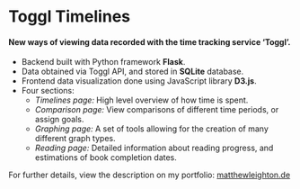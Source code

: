 
# Toggl Timelines

#### New ways of viewing data recorded with the time tracking service ‘Toggl’.
-   Backend built with  Python  framework  **Flask**.
-   Data obtained via Toggl API, and stored in  **SQLite**  database.
-   Frontend data visualization done using  JavaScript  library  **D3.js**.
-   Four sections:
	-   _Timelines page:_ High level overview of how time is spent.
	-   _Comparison page:_ View comparisons of different time periods, or assign goals.
	-   _Graphing page:_ A set of tools allowing for the creation of many different graph types.
	-   _Reading page:_ Detailed information about reading progress, and estimations of book completion dates.

For further details, view the description on my portfolio: [matthewleighton.de](https://matthewleighton.de/)